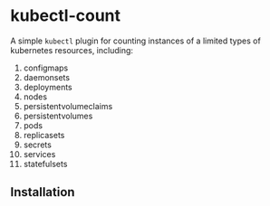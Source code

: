# kubectl-count
A simple `kubectl` plugin for counting instances of a limited types of kubernetes resources, including:
1. configmaps
2. daemonsets
3. deployments
4. nodes
5. persistentvolumeclaims
6. persistentvolumes
7. pods
8. replicasets
9. secrets
10. services
11. statefulsets


## Installation

